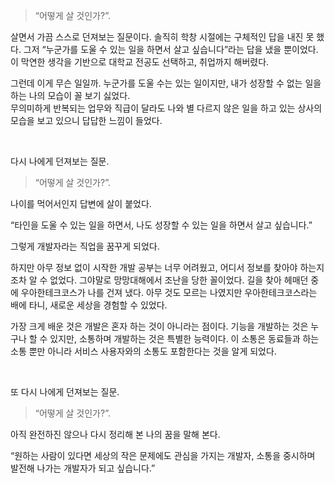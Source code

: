 > “어떻게 살 것인가?”.    

살면서 가끔 스스로 던져보는 질문이다. 솔직히 학창 시절에는 구체적인 답을 내진 못 했다. 그저 “누군가를 도울 수 있는 일을 하면서 살고 싶습니다”라는 답을 냈을 뿐이었다. 이 막연한 생각을 기반으로 대학교 전공도 선택하고, 취업까지 해버렸다.  

그런데 이게 무슨 일일까. 누군가를 도울 수는 있는 일이지만, 내가 성장할 수 없는 일을 하는 나의 모습이 꼴 보기 싫었다.    
무의미하게 반복되는 업무와 직급이 달라도 나와 별 다르지 않은 일을 하고 있는 상사의 모습을 보고 있으니 답답한 느낌이 들었다.  

<br>

다시 나에게 던져보는 질문.  

> “어떻게 살 것인가?”.    

나이를 먹어서인지 답변에 살이 붙었다.  

“타인을 도울 수 있는 일을 하면서, 나도 성장할 수 있는 일을 하면서 살고 싶습니다.”  

그렇게 개발자라는 직업을 꿈꾸게 되었다.  

하지만 아무 정보 없이 시작한 개발 공부는 너무 어려웠고, 어디서 정보를 찾아야 하는지조차 알 수 없었다. 그야말로 망망대해에서 조난을 당한 꼴이었다. 길을 찾아 헤매던 중에 우아한테크코스가 나를 건져 냈다. 아무 것도 모르는 나였지만 우아한테크코스라는 배에 타니, 새로운 세상을 경험할 수 있었다.  

가장 크게 배운 것은 개발은 혼자 하는 것이 아니라는 점이다. 기능을 개발하는 것은 누구나 할 수 있지만, 소통하며 개발하는 것은 특별한 능력이다. 이 소통은 동료들과 하는 소통 뿐만 아니라 서비스 사용자와의 소통도 포함한다는 것을 알게 되었다.  

<br>

또 다시 나에게 던져보는 질문.  

> “어떻게 살 것인가?”.    

아직 완전하진 않으나 다시 정리해 본 나의 꿈을 말해 본다.  

“원하는 사람이 있다면 세상의 작은 문제에도 관심을 가지는 개발자, 소통을 중시하며 발전해 나가는 개발자가 되고 싶습니다.”  
